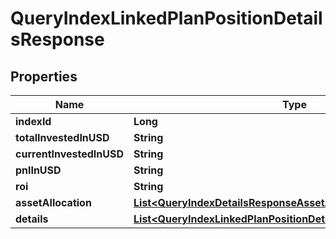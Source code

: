

# QueryIndexLinkedPlanPositionDetailsResponse


## Properties

| Name | Type | Description | Notes |
|------------ | ------------- | ------------- | -------------|
|**indexId** | **Long** |  |  [optional] |
|**totalInvestedInUSD** | **String** |  |  [optional] |
|**currentInvestedInUSD** | **String** |  |  [optional] |
|**pnlInUSD** | **String** |  |  [optional] |
|**roi** | **String** |  |  [optional] |
|**assetAllocation** | [**List&lt;QueryIndexDetailsResponseAssetAllocationInner&gt;**](QueryIndexDetailsResponseAssetAllocationInner.md) |  |  [optional] |
|**details** | [**List&lt;QueryIndexLinkedPlanPositionDetailsResponseDetailsInner&gt;**](QueryIndexLinkedPlanPositionDetailsResponseDetailsInner.md) |  |  [optional] |



